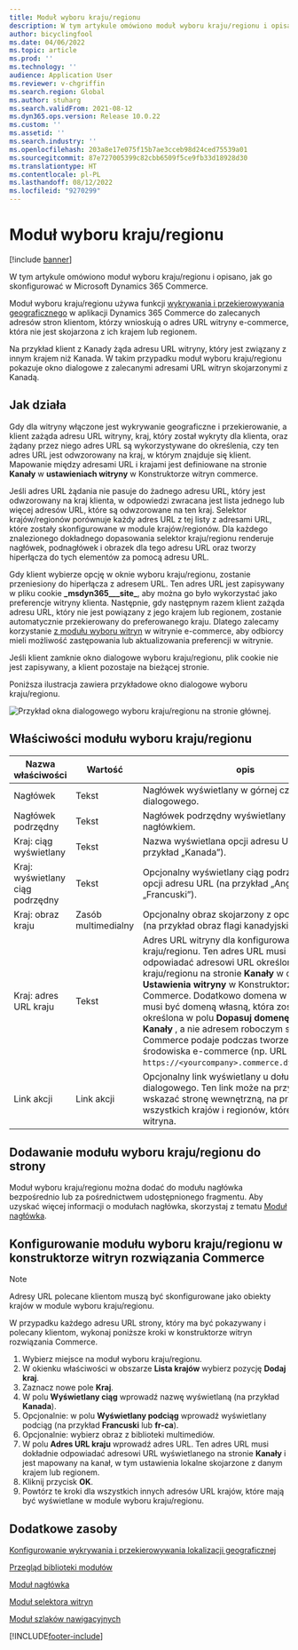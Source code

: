```yaml
---
title: Moduł wyboru kraju/regionu
description: W tym artykule omówiono moduł wyboru kraju/regionu i opisano, jak go skonfigurować w Microsoft Dynamics 365 Commerce.
author: bicyclingfool
ms.date: 04/06/2022
ms.topic: article
ms.prod: ''
ms.technology: ''
audience: Application User
ms.reviewer: v-chgriffin
ms.search.region: Global
ms.author: stuharg
ms.search.validFrom: 2021-08-12
ms.dyn365.ops.version: Release 10.0.22
ms.custom: ''
ms.assetid: ''
ms.search.industry: ''
ms.openlocfilehash: 203a8e17e075f15b7ae3cceb98d24ced75539a01
ms.sourcegitcommit: 87e727005399c82cbb6509f5ce9fb33d18928d30
ms.translationtype: HT
ms.contentlocale: pl-PL
ms.lasthandoff: 08/12/2022
ms.locfileid: "9270299"
---
```

# <a name="countryregion-picker-module"></a>Moduł wyboru kraju/regionu

[!include [banner](includes/banner.md)]

W tym artykule omówiono moduł wyboru kraju/regionu i opisano, jak go skonfigurować w Microsoft Dynamics 365 Commerce.

Moduł wyboru kraju/regionu używa funkcji [wykrywania i przekierowywania geograficznego](geo-detection-redirection.md) w aplikacji Dynamics 365 Commerce do zalecanych adresów stron klientom, którzy wnioskują o adres URL witryny e-commerce, która nie jest skojarzona z ich krajem lub regionem.

Na przykład klient z Kanady żąda adresu URL witryny, który jest związany z innym krajem niż Kanada. W takim przypadku moduł wyboru kraju/regionu pokazuje okno dialogowe z zalecanymi adresami URL witryn skojarzonymi z Kanadą. 

## <a name="how-it-works"></a>Jak działa

Gdy dla witryny włączone jest wykrywanie geograficzne i przekierowanie, a klient zażąda adresu URL witryny, kraj, który został wykryty dla klienta, oraz żądany przez niego adres URL są wykorzystywane do określenia, czy ten adres URL jest odwzorowany na kraj, w którym znajduje się klient. Mapowanie między adresami URL i krajami jest definiowane na stronie **Kanały** w **ustawieniach witryny** w Konstruktorze witryn commerce. 

Jeśli adres URL żądania nie pasuje do żadnego adresu URL, który jest odwzorowany na kraj klienta, w odpowiedzi zwracana jest lista jednego lub więcej adresów URL, które są odwzorowane na ten kraj. Selektor krajów/regionów porównuje każdy adres URL z tej listy z adresami URL, które zostały skonfigurowane w module krajów/regionów. Dla każdego znalezionego dokładnego dopasowania selektor kraju/regionu renderuje nagłówek, podnagłówek i obrazek dla tego adresu URL oraz tworzy hiperłącza do tych elementów za pomocą adresu URL.

Gdy klient wybierze opcję w oknie wyboru kraju/regionu, zostanie przeniesiony do hiperłącza z adresem URL. Ten adres URL jest zapisywany w pliku cookie **\_msdyn365\_\_\_site\_**, aby można go było wykorzystać jako preferencje witryny klienta. Następnie, gdy następnym razem klient zażąda adresu URL, który nie jest powiązany z jego krajem lub regionem, zostanie automatycznie przekierowany do preferowanego kraju. Dlatego zalecamy korzystanie [z modułu wyboru witryn](site-selector.md) w witrynie e-commerce, aby odbiorcy mieli możliwość zastępowania lub aktualizowania preferencji w witrynie. 

Jeśli klient zamknie okno dialogowe wyboru kraju/regionu, plik cookie nie jest zapisywany, a klient pozostaje na bieżącej stronie. 

Poniższa ilustracja zawiera przykładowe okno dialogowe wyboru kraju/regionu.

![Przykład okna dialogowego wyboru kraju/regionu na stronie głównej.](./media/Geo_country-region-module-insitu.png)

## <a name="countryregion-picker-module-properties"></a>Właściwości modułu wyboru kraju/regionu

| Nazwa właściwości              | Wartość       | opis                                                  |
| -------------------------- | ----------- | ------------------------------------------------------------ |
| Nagłówek                    | Tekst        | Nagłówek wyświetlany w górnej części okna dialogowego.       |
| Nagłówek podrzędny                 | Tekst        | Nagłówek podrzędny wyświetlany pod nagłówkiem.               |
| Kraj: ciąg wyświetlany    | Tekst        | Nazwa wyświetlana opcji adresu URL (na przykład „Kanada”).   |
| Kraj: wyświetlany ciąg podrzędny | Tekst        | Opcjonalny wyświetlany ciąg podrzędny dla opcji adresu URL (na przykład „Angielski” lub „Francuski”). |
| Kraj: obraz kraju     | Zasób multimedialny | Opcjonalny obraz skojarzony z opcją adresu URL (na przykład obraz flagi kanadyjskiej). |
| Kraj: adres URL kraju       | Tekst        | Adres URL witryny dla konfigurowanego kraju/regionu. Ten adres URL musi dokładnie odpowiadać adresowi URL określonego dla tego kraju/regionu na stronie **Kanały** w obszarze **Ustawienia witryny** w Konstruktorze witryn Commerce. Dodatkowo domena w adresie URL musi być domeną własną, która została określona w polu **Dopasuj domenę** na stronie **Kanały** , a nie adresem roboczym strony, który Commerce podaje podczas tworzenia środowiska e-commerce (np. URL `https://<yourcompany>.commerce.dynamics.com/`). |
| Link akcji                | Link akcji | Opcjonalny link wyświetlany u dołu okna dialogowego. Ten link może na przykład wskazać stronę wewnętrzną, na przykład z listą wszystkich krajów i regionów, które obsługuje ta witryna. |

## <a name="add-a-countryregion-picker-module-to-a-page"></a>Dodawanie modułu wyboru kraju/regionu do strony

Moduł wyboru kraju/regionu można dodać do modułu nagłówka bezpośrednio lub za pośrednictwem udostępnionego fragmentu. Aby uzyskać więcej informacji o modułach nagłówka, skorzystaj z tematu [Moduł nagłówka](author-header-module.md).

## <a name="configure-the-countryregion-picker-module-in-commerce-site-builder"></a>Konfigurowanie modułu wyboru kraju/regionu w konstruktorze witryn rozwiązania Commerce

> [!NOTE]
> Adresy URL polecane klientom muszą być skonfigurowane jako obiekty krajów w module wyboru kraju/regionu.

W przypadku każdego adresu URL strony, który ma być pokazywany i polecany klientom, wykonaj poniższe kroki w konstruktorze witryn rozwiązania Commerce.

1. Wybierz miejsce na moduł wyboru kraju/regionu.
1. W okienku właściwości w obszarze **Lista krajów** wybierz pozycję **Dodaj kraj**.
1. Zaznacz nowe pole **Kraj**.
1. W polu **Wyświetlany ciąg** wprowadź nazwę wyświetlaną (na przykład **Kanada**).
1. Opcjonalnie: w polu **Wyświetlany podciąg** wprowadź wyświetlany podciąg (na przykład **Francuski** lub **fr-ca**).
1. Opcjonalnie: wybierz obraz z biblioteki multimediów.
1. W polu **Adres URL kraju** wprowadź adres URL. Ten adres URL musi dokładnie odpowiadać adresowi URL wyświetlanego na stronie **Kanały** i jest mapowany na kanał, w tym ustawienia lokalne skojarzone z danym krajem lub regionem. 
1. Kliknij przycisk **OK**.
1. Powtórz te kroki dla wszystkich innych adresów URL krajów, które mają być wyświetlane w module wyboru kraju/regionu.

## <a name="additional-resources"></a>Dodatkowe zasoby

[Konfigurowanie wykrywania i przekierowywania lokalizacji geograficznej](geo-detection-redirection.md)

[Przegląd biblioteki modułów](starter-kit-overview.md)

[Moduł nagłówka](author-header-module.md)

[Moduł selektora witryn](site-selector.md)

[Moduł szlaków nawigacyjnych](add-breadcrumb.md)

[!INCLUDE[footer-include](../includes/footer-banner.md)]
